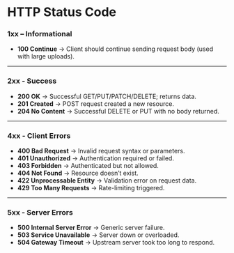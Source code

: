 # HTTP Status Code

### **1xx – Informational**

- **100 Continue** → Client should continue sending request body (used with large uploads).

---

### **2xx - Success**

- **200 OK** → Successful GET/PUT/PATCH/DELETE; returns data.
- **201 Created** → POST request created a new resource.
- **204 No Content** → Successful DELETE or PUT with no body returned.

---

### **4xx - Client Errors**

- **400 Bad Request** → Invalid request syntax or parameters.
- **401 Unauthorized** → Authentication required or failed.
- **403 Forbidden** → Authenticated but not allowed.
- **404 Not Found** → Resource doesn’t exist.
- **422 Unprocessable Entity** → Validation error on request data.
- **429 Too Many Requests** → Rate-limiting triggered.

---

### **5xx - Server Errors**

- **500 Internal Server Error** → Generic server failure.
- **503 Service Unavailable** → Server down or overloaded.
- **504 Gateway Timeout** → Upstream server took too long to respond.
